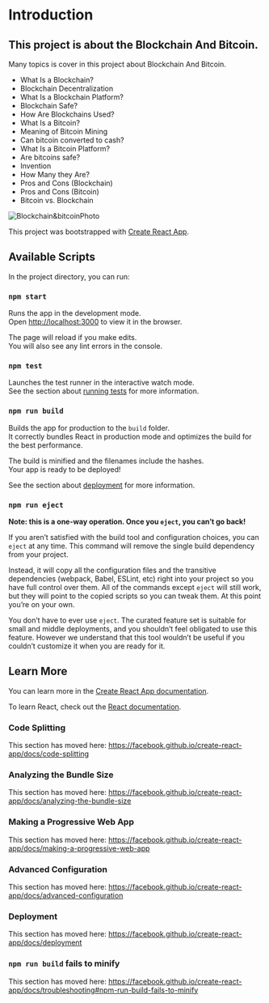 # Introduction
## This project is about the Blockchain And Bitcoin.
Many topics is cover in this project about Blockchain And Bitcoin.
<ul>
<li>What Is a Blockchain?</li>
<li>Blockchain Decentralization</li>
<li>What Is a Blockchain Platform?</li>
<li>Blockchain Safe?</li>
<li>How Are Blockchains Used?</li>
<li>What Is a Bitcoin?</li>
<li>Meaning of Bitcoin Mining</li>
<li>Can bitcoin converted to cash?</li>
<li>What Is a Bitcoin Platform?</li>
<li>Are bitcoins safe?</li>
<li>Invention</li>
<li>How Many they Are?</li>
<li>Pros and Cons (Blockchain)</li>
<li>Pros and Cons (Bitcoin)</li>
<li>Bitcoin vs. Blockchain</li>

</ul>

<img src="https://www.google.com/url?sa=i&url=https%3A%2F%2Fbernardmarr.com%2Fwhat-is-the-difference-between-blockchain-and-bitcoin%2F&psig=AOvVaw0LWQCJobwrGQWtENfjju-D&ust=1648640008240000&source=images&cd=vfe&ved=0CAsQjRxqFwoTCOjS5Omc6_YCFQAAAAAdAAAAABAD" alt="Blockchain&bitcoinPhoto"/>


This project was bootstrapped with [Create React App](https://github.com/facebook/create-react-app).

## Available Scripts

In the project directory, you can run:

### `npm start`

Runs the app in the development mode.<br />
Open [http://localhost:3000](http://localhost:3000) to view it in the browser.

The page will reload if you make edits.<br />
You will also see any lint errors in the console.

### `npm test`

Launches the test runner in the interactive watch mode.<br />
See the section about [running tests](https://facebook.github.io/create-react-app/docs/running-tests) for more information.

### `npm run build`

Builds the app for production to the `build` folder.<br />
It correctly bundles React in production mode and optimizes the build for the best performance.

The build is minified and the filenames include the hashes.<br />
Your app is ready to be deployed!

See the section about [deployment](https://facebook.github.io/create-react-app/docs/deployment) for more information.

### `npm run eject`

**Note: this is a one-way operation. Once you `eject`, you can’t go back!**

If you aren’t satisfied with the build tool and configuration choices, you can `eject` at any time. This command will remove the single build dependency from your project.

Instead, it will copy all the configuration files and the transitive dependencies (webpack, Babel, ESLint, etc) right into your project so you have full control over them. All of the commands except `eject` will still work, but they will point to the copied scripts so you can tweak them. At this point you’re on your own.

You don’t have to ever use `eject`. The curated feature set is suitable for small and middle deployments, and you shouldn’t feel obligated to use this feature. However we understand that this tool wouldn’t be useful if you couldn’t customize it when you are ready for it.

## Learn More

You can learn more in the [Create React App documentation](https://facebook.github.io/create-react-app/docs/getting-started).

To learn React, check out the [React documentation](https://reactjs.org/).

### Code Splitting

This section has moved here: https://facebook.github.io/create-react-app/docs/code-splitting

### Analyzing the Bundle Size

This section has moved here: https://facebook.github.io/create-react-app/docs/analyzing-the-bundle-size

### Making a Progressive Web App

This section has moved here: https://facebook.github.io/create-react-app/docs/making-a-progressive-web-app

### Advanced Configuration

This section has moved here: https://facebook.github.io/create-react-app/docs/advanced-configuration

### Deployment

This section has moved here: https://facebook.github.io/create-react-app/docs/deployment

### `npm run build` fails to minify

This section has moved here: https://facebook.github.io/create-react-app/docs/troubleshooting#npm-run-build-fails-to-minify
